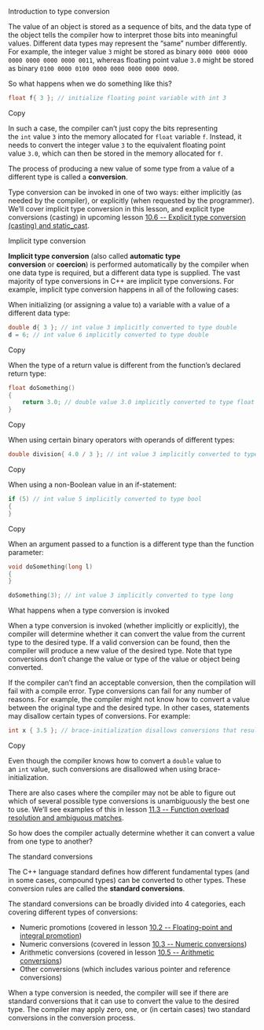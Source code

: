 
Introduction to type conversion

The value of an object is stored as a sequence of bits, and the data type of the object tells the compiler how to interpret those bits into meaningful values. Different data types may represent the “same” number differently. For example, the integer value `3` might be stored as binary `0000 0000 0000 0000 0000 0000 0000 0011`, whereas floating point value `3.0` might be stored as binary `0100 0000 0100 0000 0000 0000 0000 0000`.

So what happens when we do something like this?

```cpp
float f{ 3 }; // initialize floating point variable with int 3
```

Copy

In such a case, the compiler can’t just copy the bits representing the `int` value `3` into the memory allocated for `float` variable `f`. Instead, it needs to convert the integer value `3` to the equivalent floating point value `3.0`, which can then be stored in the memory allocated for `f`.

The process of producing a new value of some type from a value of a different type is called a **conversion**.



Type conversion can be invoked in one of two ways: either implicitly (as needed by the compiler), or explicitly (when requested by the programmer). We’ll cover implicit type conversion in this lesson, and explicit type conversions (casting) in upcoming lesson [10.6 -- Explicit type conversion (casting) and static_cast](https://www.learncpp.com/cpp-tutorial/explicit-type-conversion-casting-and-static-cast/).




Implicit type conversion

**Implicit type conversion** (also called **automatic type conversion** or **coercion**) is performed automatically by the compiler when one data type is required, but a different data type is supplied. The vast majority of type conversions in C++ are implicit type conversions. For example, implicit type conversion happens in all of the following cases:

When initializing (or assigning a value to) a variable with a value of a different data type:

```cpp
double d{ 3 }; // int value 3 implicitly converted to type double
d = 6; // int value 6 implicitly converted to type double
```

Copy

When the type of a return value is different from the function’s declared return type:

```cpp
float doSomething()
{
    return 3.0; // double value 3.0 implicitly converted to type float
}
```

Copy

When using certain binary operators with operands of different types:

```cpp
double division{ 4.0 / 3 }; // int value 3 implicitly converted to type double
```

Copy

When using a non-Boolean value in an if-statement:

```cpp
if (5) // int value 5 implicitly converted to type bool
{
}
```

Copy

When an argument passed to a function is a different type than the function parameter:

```cpp
void doSomething(long l)
{
}

doSomething(3); // int value 3 implicitly converted to type long
```




What happens when a type conversion is invoked

When a type conversion is invoked (whether implicitly or explicitly), the compiler will determine whether it can convert the value from the current type to the desired type. If a valid conversion can be found, then the compiler will produce a new value of the desired type. Note that type conversions don’t change the value or type of the value or object being converted.

If the compiler can’t find an acceptable conversion, then the compilation will fail with a compile error. Type conversions can fail for any number of reasons. For example, the compiler might not know how to convert a value between the original type and the desired type. In other cases, statements may disallow certain types of conversions. For example:

```cpp
int x { 3.5 }; // brace-initialization disallows conversions that result in data loss
```

Copy

Even though the compiler knows how to convert a `double` value to an `int` value, such conversions are disallowed when using brace-initialization.

There are also cases where the compiler may not be able to figure out which of several possible type conversions is unambiguously the best one to use. We’ll see examples of this in lesson [11.3 -- Function overload resolution and ambiguous matches](https://www.learncpp.com/cpp-tutorial/function-overload-resolution-and-ambiguous-matches/).

So how does the compiler actually determine whether it can convert a value from one type to another?

The standard conversions

The C++ language standard defines how different fundamental types (and in some cases, compound types) can be converted to other types. These conversion rules are called the **standard conversions**.

The standard conversions can be broadly divided into 4 categories, each covering different types of conversions:

- Numeric promotions (covered in lesson [10.2 -- Floating-point and integral promotion](https://www.learncpp.com/cpp-tutorial/floating-point-and-integral-promotion/))
- Numeric conversions (covered in lesson [10.3 -- Numeric conversions](https://www.learncpp.com/cpp-tutorial/numeric-conversions/))
- Arithmetic conversions (covered in lesson [10.5 -- Arithmetic conversions](https://www.learncpp.com/cpp-tutorial/arithmetic-conversions/))
- Other conversions (which includes various pointer and reference conversions)

When a type conversion is needed, the compiler will see if there are standard conversions that it can use to convert the value to the desired type. The compiler may apply zero, one, or (in certain cases) two standard conversions in the conversion process.




